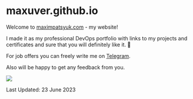 # maxuver.github.io
Welcome to [maximpatsyuk.com](https://maximpatsyuk.com) - my website!

I made it as my professional DevOps portfolio with links to my projects and certificates and sure that you will definitely like it. 🙂

For job offers you can freely write me on [Telegram](https://t.me/maxuver).

Also will be happy to get any feedback from you.

![](DSC_0781.jpg)

Last Updated: 23 June 2023